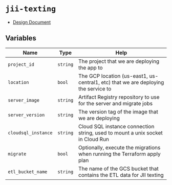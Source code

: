 # `jii-texting`
* [Design Document](https://www.notion.so/recidiviz/Design-Doc-Formalizing-the-JII-Texting-Flow-1687889f4d1980d4a6e6dd383bc73935?d=1747889f4d198091bd56001c0c7dd579#1707889f4d1980b0a510d617060616aa)

## Variables

| Name                   | Type                | Help                                                                               |
|------------------------|---------------------|------------------------------------------------------------------------------------|
| `project_id`           | <code>string</code> | The project that we are deploying the app to                                       |
| `location`             | <code>bool</code>   | The GCP location (us-east1, us-central1, etc) that we are deploying the service to | 
| `server_image`         | <code>string</code> | Artifact Registry repository to use for the server and migrate jobs                |
| `server_version`       | <code>string</code> | The version tag of the image that we are deploying                                 |
| `cloudsql_instance`    | <code>string</code> | Cloud SQL instance connection string, used to mount a unix socket in Cloud Run     |
| `migrate`              | <code>bool</code>   | Optionally, execute the migrations when running the Terraform apply plan           |
| `etl_bucket_name`      | <code>string</code> | The name of the GCS bucket that contains the ETL data for JII texting              |
